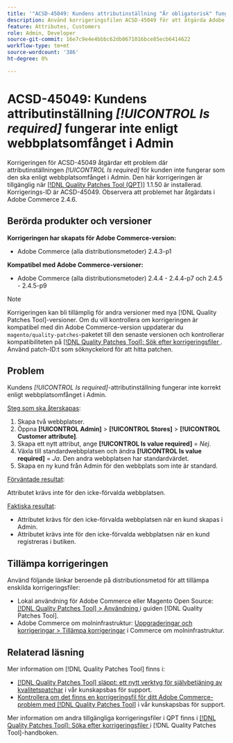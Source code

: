 ```yaml
---
title: '"ACSD-45049: Kundens attributinställning "Är obligatorisk" fungerar inte enligt webbplatsens definitionsområde i Admin"'
description: Använd korrigeringsfilen ACSD-45049 för att åtgärda Adobe Commerce-problemet där attributet [!UICONTROL Is required] för kund inte har åsidosatts korrekt enligt webbplatsomfånget i Admin.
feature: Attributes, Customers
role: Admin, Developer
source-git-commit: 16e7c9e4e4bbbc62db0671016bce85ecb6414622
workflow-type: tm+mt
source-wordcount: '386'
ht-degree: 0%

---
```


# ACSD-45049: Kundens attributinställning *[!UICONTROL Is required]* fungerar inte enligt webbplatsomfånget i Admin

Korrigeringen för ACSD-45049 åtgärdar ett problem där attributinställningen *[!UICONTROL Is required]* för kunden inte fungerar som den ska enligt webbplatsomfånget i Admin. Den här korrigeringen är tillgänglig när [[!DNL Quality Patches Tool (QPT)]](https://experienceleague.adobe.com/docs/commerce-operations/tools/quality-patches-tool/usage.html) 1.1.50 är installerad. Korrigerings-ID är ACSD-45049. Observera att problemet har åtgärdats i Adobe Commerce 2.4.6.

## Berörda produkter och versioner

**Korrigeringen har skapats för Adobe Commerce-version:**

* Adobe Commerce (alla distributionsmetoder) 2.4.3-p1

**Kompatibel med Adobe Commerce-versioner:**

* Adobe Commerce (alla distributionsmetoder) 2.4.4 - 2.4.4-p7 och 2.4.5 - 2.4.5-p9

>[!NOTE]
>
>Korrigeringen kan bli tillämplig för andra versioner med nya [!DNL Quality Patches Tool]-versioner. Om du vill kontrollera om korrigeringen är kompatibel med din Adobe Commerce-version uppdaterar du `magento/quality-patches`-paketet till den senaste versionen och kontrollerar kompatibiliteten på [[!DNL Quality Patches Tool]: Sök efter korrigeringsfiler ](https://experienceleague.adobe.com/tools/commerce-quality-patches/index.html). Använd patch-ID:t som söknyckelord för att hitta patchen.

## Problem

Kundens *[!UICONTROL Is required]*-attributinställning fungerar inte korrekt enligt webbplatsomfånget i Admin.

<u>Steg som ska återskapas</u>:

1. Skapa två webbplatser.
1. Öppna **[!UICONTROL Admin]** > **[!UICONTROL Stores]** > **[!UICONTROL Customer attribute]**.
1. Skapa ett nytt attribut, ange **[!UICONTROL Is value required]** = *Nej*.
1. Växla till standardwebbplatsen och ändra **[!UICONTROL Is value required]** = *Ja*. Den andra webbplatsen har standardvärdet.
1. Skapa en ny kund från Admin för den webbplats som inte är standard.

<u>Förväntade resultat</u>:

Attributet krävs inte för den icke-förvalda webbplatsen.

<u>Faktiska resultat</u>:

* Attributet krävs för den icke-förvalda webbplatsen när en kund skapas i Admin.
* Attributet krävs inte för den icke-förvalda webbplatsen när en kund registreras i butiken.

## Tillämpa korrigeringen

Använd följande länkar beroende på distributionsmetod för att tillämpa enskilda korrigeringsfiler:

* Lokal användning för Adobe Commerce eller Magento Open Source: [[!DNL Quality Patches Tool] > Användning ](https://experienceleague.adobe.com/docs/commerce-operations/tools/quality-patches-tool/usage.html) i guiden [!DNL Quality Patches Tool].
* Adobe Commerce om molninfrastruktur: [Uppgraderingar och korrigeringar > Tillämpa korrigeringar](https://experienceleague.adobe.com/docs/commerce-cloud-service/user-guide/develop/upgrade/apply-patches.html) i Commerce om molninfrastruktur.

## Relaterad läsning

Mer information om [!DNL Quality Patches Tool] finns i:

* [[!DNL Quality Patches Tool] släppt: ett nytt verktyg för självbetjäning av kvalitetspatchar](/help/announcements/adobe-commerce-announcements/magento-quality-patches-released-new-tool-to-self-serve-quality-patches.md) i vår kunskapsbas för support.
* [Kontrollera om det finns en korrigeringsfil för ditt Adobe Commerce-problem med  [!DNL Quality Patches Tool]](/help/support-tools/patches-available-in-qpt-tool/check-patch-for-magento-issue-with-magento-quality-patches.md) i vår kunskapsbas för support.

Mer information om andra tillgängliga korrigeringsfiler i QPT finns i [[!DNL Quality Patches Tool]: Söka efter korrigeringsfiler ](https://experienceleague.adobe.com/tools/commerce-quality-patches/index.html) i [!DNL Quality Patches Tool]-handboken.
